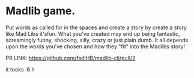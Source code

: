 
# Madlib game.

Put words as called for in the spaces and create a story by  create a story like Mad Libs it'sfun.
What you've created may end up being fantastic, screamingly funny, shocking, silly, crazy or just
plain dumb.
It all depends upon the words you've chosen and how they "fit" into the Madlibs story! 

PR LINK: https://github.com/fadiHB/madlib-cli/pull/2

it tooks :6 h
